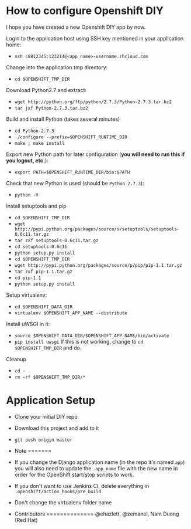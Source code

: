How to configure Openshift DIY
======================
I hope you have created a new Openshift DIY app by now. 

Login to the application host using SSH key mentioned in your application home:

* `ssh c8812345:123214@<app_name>-username.rhcloud.com`

Change into the application tmp directory:

* `cd $OPENSHIFT_TMP_DIR`

Download Python2.7 and extract:

* `wget http://python.org/ftp/python/2.7.3/Python-2.7.3.tar.bz2`
* `tar jxf Python-2.7.3.tar.bz2`

Build and install Python (takes several minutes)

* `cd Python-2.7.3`
* `./configure --prefix=$OPENSHIFT_RUNTIME_DIR`
* `make ; make install`

Export new Python path for later configuration (**you will need to run this if you logout, etc.**):

* `export PATH=$OPENSHIFT_RUNTIME_DIR/bin:$PATH`

Check that new Python is used (should be `Python 2.7.3`):

* `python -V`

Install setuptools and pip

* `cd $OPENSHIFT_TMP_DIR`
* `wget http://pypi.python.org/packages/source/s/setuptools/setuptools-0.6c11.tar.gz`
* `tar zxf setuptools-0.6c11.tar.gz`
* `cd setuptools-0.6c11`
* `python setup.py install`
* `cd $OPENSHIFT_TMP_DIR`
* `wget http://pypi.python.org/packages/source/p/pip/pip-1.1.tar.gz`
* `tar zxf pip-1.1.tar.gz`
* `cd pip-1.1`
* `python setup.py install`

Setup virtualenv:
* `cd $OPENSHIFT_DATA_DIR`
* `virtualenv $OPENSHIFT_APP_NAME --distribute`

Install uWSGI in it:
* `source $OPENSHIFT_DATA_DIR/$OPENSHIFT_APP_NAME/bin/activate`
* `pip install uwsgi` If this is not working, change to `cd $OPENSHIFT_TMP_DIR` and do.

Cleanup
* `cd ~`
* `rm -rf $OPENSHIFT_TMP_DIR/*`

Application Setup
===================

* Clone your initial DIY repo
* Download this project and add to it
* `git push origin master`

* Note
=======
* If you change the Django application name (in the repo it's named `app`) you will also need to update the `.app_name` file with the new name in order for the OpenShift start/stop scripts to work.
* If you don't want to use Jenkins CI, delete everything in `.openshift/action_hooks/pre_build`
* Don't change the virtualenv folder name

* Contributors
==============
@ehazlett, @zemanel, Nam Duong (Red Hat)